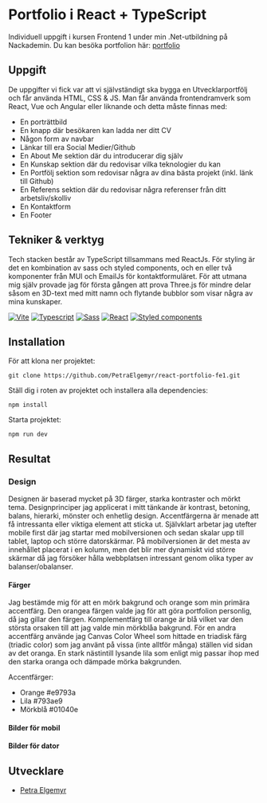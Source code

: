 # Portfolio i React + TypeScript

Individuell uppgift i kursen Frontend 1 under min .Net-utbildning på Nackademin.
Du kan besöka portfolion här: [portfolio](https://petraelgemyr.vercel.app/)

## Uppgift

De uppgifter vi fick var att vi självständigt ska bygga en Utvecklarportfölj och får använda HTML, CSS & JS. Man får använda frontendramverk som React, Vue och Angular eller liknande och detta måste finnas med:

- En porträttbild
- En knapp där besökaren kan ladda ner ditt CV
- Någon form av navbar
- Länkar till era Social Medier/Github
- En About Me sektion där du introducerar dig själv
- En Kunskap sektion där du redovisar vilka teknologier du kan
- En Portfölj sektion som redovisar några av dina bästa projekt (inkl. länk till Github)
- En Referens sektion där du redovisar några referenser från ditt arbetsliv/skolliv
- En Kontaktform
- En Footer

## Tekniker & verktyg

Tech stacken består av TypeScript tillsammans med ReactJs. För styling är det en kombination av sass och styled components, och en eller två komponenter från MUI och EmailJs för kontaktformuläret. För att utmana mig själv provade jag för första gången att prova Three.js för mindre delar såsom en 3D-text med mitt namn och flytande bubblor som visar några av mina kunskaper.

[![Vite](https://img.shields.io/badge/tech-vite-purple)](https://vite.dev/)
[![Typescript](https://img.shields.io/badge/tech-typescript-darkblue)](https://www.typescriptlang.org/docs/)
[![Sass](https://img.shields.io/badge/tech-sass-pink)](https://sass-lang.com/guide)
[![React](https://img.shields.io/badge/tech-react-blue)](https://react.dev/)
[![Styled components](https://img.shields.io/badge/styled-components-green)](https://styled-components.com/)

## Installation

För att klona ner projektet:

```
git clone https://github.com/PetraElgemyr/react-portfolio-fe1.git
```

Ställ dig i roten av projektet och installera alla dependencies:

```
npm install
```

Starta projektet:

```
npm run dev
```

## Resultat

### Design

Designen är baserad mycket på 3D färger, starka kontraster och mörkt tema. Designprinciper jag applicerat i mitt tänkande är kontrast, betoning, balans, hierarki, mönster och enhetlig design. Accentfärgerna är menade att få intressanta eller viktiga element att sticka ut. Självklart arbetar jag utefter mobile first där jag startar med mobilversionen och sedan skalar upp till tablet, laptop och större datorskärmar. På mobilversionen är det mesta av innehållet placerat i en kolumn, men det blir mer dynamiskt vid större skärmar då jag försöker hålla webbplatsen intressant genom olika typer av balanser/obalanser.

#### Färger

Jag bestämde mig för att en mörk bakgrund och orange som min primära accentfärg. Den orangea färgen valde jag för att göra portfolion personlig, då jag gillar den färgen. Komplementfärg till orange är blå vilket var den största orsaken till att jag valde min mörkblåa bakgrund. För en andra accentfärg använde jag Canvas Color Wheel som hittade en triadisk färg (triadic color) som jag använt på vissa (inte alltför många) ställen vid sidan av det oranga. En stark nästintill lysande lila som enligt mig passar ihop med den starka oranga och dämpade mörka bakgrunden.

Accentfärger:

- Orange #e9793a
- Lila #793ae9
- Mörkblå #01040e

#### Bilder för mobil

#### Bilder för dator

## Utvecklare

- [Petra Elgemyr](https://github.com/PetraElgemyr)
